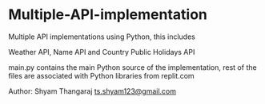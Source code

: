 # Multiple-API-implementation

Multiple API implementations using Python, this includes

Weather API, 
Name API and
Country Public Holidays API

main.py contains the main Python source of the implementation, rest
of the files are associated with Python libraries from replit.com

Author: Shyam Thangaraj <ts.shyam123@gmail.com>

